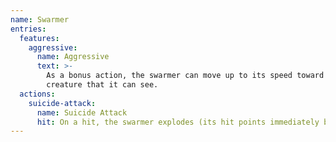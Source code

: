 ```yaml
---
name: Swarmer
entries:
  features:
    aggressive:
      name: Aggressive
      text: >-
        As a bonus action, the swarmer can move up to its speed toward a hostile
        creature that it can see.
  actions:
    suicide-attack:
      name: Suicide Attack
      hit: On a hit, the swarmer explodes (its hit points immediately become 0 after resolving the attack)
---
```

